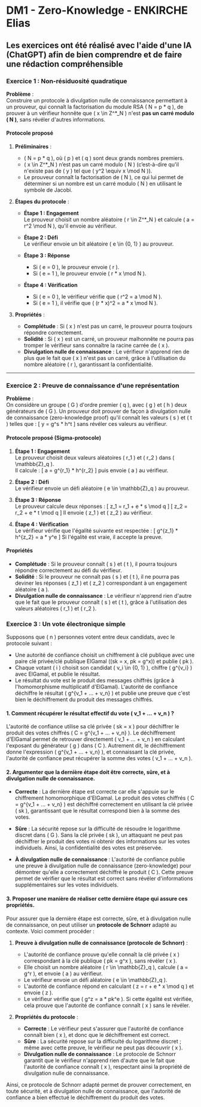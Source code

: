 # DM1 - Zero-Knowledge - ENKIRCHE Elias
## Les exercices ont été réalisé avec l'aide d'une IA (ChatGPT) afin de bien comprendre et de faire une rédaction compréhensible 

### Exercice 1 : Non-résiduosité quadratique 

**Problème** :  
Construire un protocole à divulgation nulle de connaissance permettant à un prouveur, qui connaît la factorisation du module RSA \( N = p * q \), de prouver à un vérifieur honnête que \( x \in Z^*_N \) n'est **pas un carré modulo \( N \)**, sans révéler d'autres informations.

#### Protocole proposé

1. **Préliminaires** :
   - \( N = p * q \), où \( p \) et \( q \) sont deux grands nombres premiers.
   - \( x \in Z^*_N \) n’est pas un carré modulo \( N \) (c’est-à-dire qu'il n'existe pas de \( y \) tel que \( y^2 \equiv x \mod N \)).
   - Le prouveur connaît la factorisation de \( N \), ce qui lui permet de déterminer si un nombre est un carré modulo \( N \) en utilisant le symbole de Jacobi.

2. **Étapes du protocole** :
   - **Étape 1 : Engagement**  
     Le prouveur choisit un nombre aléatoire \( r \in Z^*_N \) et calcule \( a = r^2 \mod N \), qu'il envoie au vérifieur.
   
   - **Étape 2 : Défi**  
     Le vérifieur envoie un bit aléatoire \( e \in \{0, 1\} \) au prouveur.

   - **Étape 3 : Réponse**  
     - Si \( e = 0 \), le prouveur envoie \( r \).
     - Si \( e = 1 \), le prouveur envoie \( r * x \mod N \).

   - **Étape 4 : Vérification**  
     - Si \( e = 0 \), le vérifieur vérifie que \( r^2 = a \mod N \).
     - Si \( e = 1 \), il vérifie que \( (r * x)^2 = a * x \mod N \).

3. **Propriétés** :
   - **Complétude** : Si \( x \) n'est pas un carré, le prouveur pourra toujours répondre correctement.
   - **Solidité** : Si \( x \) est un carré, un prouveur malhonnête ne pourra pas tromper le vérifieur sans connaître la racine carrée de \( x \).
   - **Divulgation nulle de connaissance** : Le vérifieur n'apprend rien de plus que le fait que \( x \) n'est pas un carré, grâce à l'utilisation du nombre aléatoire \( r \), garantissant la confidentialité.

---

### Exercice 2 : Preuve de connaissance d'une représentation

**Problème** :  
On considère un groupe \( G \) d'ordre premier \( q \), avec \( g \) et \( h \) deux générateurs de \( G \). Un prouveur doit prouver de façon à divulgation nulle de connaissance (zero-knowledge proof) qu'il connaît les valeurs \( s \) et \( t \) telles que :
\[ y = g^s * h^t \]
sans révéler ces valeurs au vérifieur.

#### Protocole proposé (Sigma-protocole)

1. **Étape 1 : Engagement**  
   Le prouveur choisit deux valeurs aléatoires \( r_1 \) et \( r_2 \) dans \( \mathbb{Z}_q \).  
   Il calcule :
   \[
   a = g^{r_1} * h^{r_2}
   \]
   puis envoie \( a \) au vérifieur.

2. **Étape 2 : Défi**  
   Le vérifieur envoie un défi aléatoire \( e \in \mathbb{Z}_q \) au prouveur.

3. **Étape 3 : Réponse**  
   Le prouveur calcule deux réponses :
   \[
   z_1 = r_1 + e * s \mod q
   \]
   \[
   z_2 = r_2 + e * t \mod q
   \]
   Il envoie \( z_1 \) et \( z_2 \) au vérifieur.

4. **Étape 4 : Vérification**  
   Le vérifieur vérifie que l'égalité suivante est respectée :
   \[
   g^{z_1} * h^{z_2} = a * y^e
   \]
   Si l'égalité est vraie, il accepte la preuve.

#### Propriétés

- **Complétude** : Si le prouveur connaît \( s \) et \( t \), il pourra toujours répondre correctement au défi du vérifieur.
- **Solidité** : Si le prouveur ne connaît pas \( s \) et \( t \), il ne pourra pas deviner les réponses \( z_1 \) et \( z_2 \) correspondant à un engagement aléatoire \( a \).
- **Divulgation nulle de connaissance** : Le vérifieur n'apprend rien d'autre que le fait que le prouveur connaît \( s \) et \( t \), grâce à l'utilisation des valeurs aléatoires \( r_1 \) et \( r_2 \).

### Exercice 3 : Un vote électronique simple

Supposons que \( n \) personnes votent entre deux candidats, avec le protocole suivant :

- Une autorité de confiance choisit un chiffrement à clé publique avec une paire clé privée/clé publique ElGamal \((sk = x, pk = g^x)\) et publie \( pk \).
- Chaque votant \( i \) choisit son candidat \( v_i \in \{0, 1\} \), chiffre \( g^{v_i} \) avec ElGamal, et publie le résultat.
- Le résultat du vote est le produit des messages chiffrés (grâce à l'homomorphisme multiplicatif d'ElGamal). L'autorité de confiance déchiffre le résultat \( g^{v_1 + ... + v_n} \) et publie une preuve que c'est bien le déchiffrement du produit des messages chiffrés.

#### 1. Comment récupérer le résultat effectif du vote \( v_1 + ... + v_n \) ?

L'autorité de confiance utilise sa clé privée \( sk = x \) pour déchiffrer le produit des votes chiffrés \( C = g^{v_1 + ... + v_n} \). Le déchiffrement d'ElGamal permet de retrouver directement \( v_1 + ... + v_n \) en calculant l'exposant du générateur \( g \) dans \( C \). Autrement dit, le déchiffrement donne l'expression \( g^{v_1 + ... + v_n} \), et connaissant la clé privée, l'autorité de confiance peut récupérer la somme des votes \( v_1 + ... + v_n \).

#### 2. Argumenter que la dernière étape doit être correcte, sûre, et à divulgation nulle de connaissance.

- **Correcte** : La dernière étape est correcte car elle s'appuie sur le chiffrement homomorphique d'ElGamal. Le produit des votes chiffrés \( C = g^{v_1 + ... + v_n} \) est déchiffré correctement en utilisant la clé privée \( sk \), garantissant que le résultat correspond bien à la somme des votes.
  
- **Sûre** : La sécurité repose sur la difficulté de résoudre le logarithme discret dans \( G \). Sans la clé privée \( sk \), un attaquant ne peut pas déchiffrer le produit des votes ni obtenir des informations sur les votes individuels. Ainsi, la confidentialité des votes est préservée.
  
- **À divulgation nulle de connaissance** : L'autorité de confiance publie une preuve à divulgation nulle de connaissance (zero-knowledge) pour démontrer qu'elle a correctement déchiffré le produit \( C \). Cette preuve permet de vérifier que le résultat est correct sans révéler d'informations supplémentaires sur les votes individuels.

#### 3. Proposer une manière de réaliser cette dernière étape qui assure ces propriétés.

Pour assurer que la dernière étape est correcte, sûre, et à divulgation nulle de connaissance, on peut utiliser un **protocole de Schnorr** adapté au contexte. Voici comment procéder :

1. **Preuve à divulgation nulle de connaissance (protocole de Schnorr)** :
   - L'autorité de confiance prouve qu'elle connaît la clé privée \( x \) correspondant à la clé publique \( pk = g^x \), sans révéler \( x \).
   - Elle choisit un nombre aléatoire \( r \in \mathbb{Z}_q \), calcule \( a = g^r \), et envoie \( a \) au vérifieur.
   - Le vérifieur envoie un défi aléatoire \( e \in \mathbb{Z}_q \).
   - L'autorité de confiance répond en calculant \( z = r + e * x \mod q \) et envoie \( z \).
   - Le vérifieur vérifie que \( g^z = a * pk^e \). Si cette égalité est vérifiée, cela prouve que l'autorité de confiance connaît \( x \) sans le révéler.

2. **Propriétés du protocole** :
   - **Correcte** : Le vérifieur peut s'assurer que l'autorité de confiance connaît bien \( x \), et donc que le déchiffrement est correct.
   - **Sûre** : La sécurité repose sur la difficulté du logarithme discret ; même avec cette preuve, le vérifieur ne peut pas découvrir \( x \).
   - **Divulgation nulle de connaissance** : Le protocole de Schnorr garantit que le vérifieur n'apprend rien d'autre que le fait que l'autorité de confiance connaît \( x \), respectant ainsi la propriété de divulgation nulle de connaissance.

Ainsi, ce protocole de Schnorr adapté permet de prouver correctement, en toute sécurité, et à divulgation nulle de connaissance, que l'autorité de confiance a bien effectué le déchiffrement du produit des votes.

